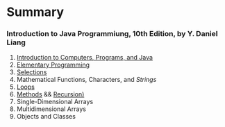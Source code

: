 # Summary

### Introduction to Java Programmiung, 10th Edition, by Y. Daniel Liang

01. [Introduction to Computers, Programs, and Java](./ch01.md)
02. [Elementary Programming](./ch02.md)
03. [Selections](./ch03.md)
04. Mathematical Functions, Characters, and *Strings*
05. [Loops](./ch05.md)
06. [Methods](./ch06.md) && [Recursion)](./ch18.md)   
07. Single-Dimensional Arrays
08. Multidimensional Arrays
10. Objects and Classes

